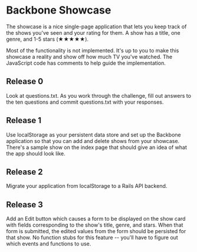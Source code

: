 # Backbone Showcase
The showcase is a nice single-page application that lets you keep track of the shows you've seen and your rating for them. A show has a title, one genre, and 1-5 stars (★★★★★). 

Most of the functionality is not implemented. It's up to you to make this showcase a reality and show off how much TV you've watched. The JavaScript code has comments to help guide the implementation. 

## Release 0
Look at questions.txt. As you work through the challenge, fill out answers to the ten questions and commit questions.txt with your responses. 

## Release 1
Use localStorage as your persistent data store and set up the Backbone application so that you can add and delete shows from your showcase. There's a sample show on the index page that should give an idea of what the app should look like. 

## Release 2
Migrate your application from localStorage to a Rails API backend. 

## Release 3
Add an Edit button which causes a form to be displayed on the show card with fields corresponding to the show's title, genre, and stars. When that form is submitted, the edited values from the form should be persisted for that show. No function stubs for this feature -- you'll have to figure out which events and functions to use. 
